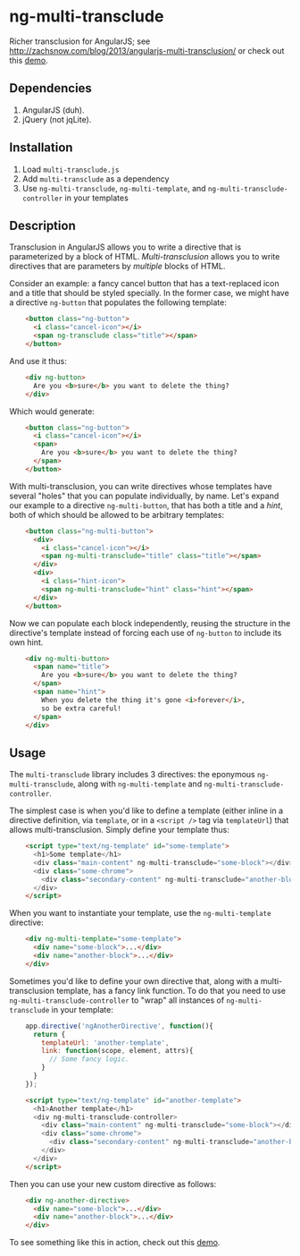 # ng-multi-transclude

Richer transclusion for AngularJS; see <http://zachsnow.com/blog/2013/angularjs-multi-transclusion/>
or check out this [demo](http://plnkr.co/edit/kMH2lYJ20LqNjgqwJ6W6?p=preview).

## Dependencies

1. AngularJS (duh).
2. jQuery (not jqLite).

## Installation

1. Load `multi-transclude.js`
2. Add `multi-transclude` as a dependency
3. Use `ng-multi-transclude`, `ng-multi-template`, and
  `ng-multi-transclude-controller` in your templates

## Description

Transclusion in AngularJS allows you to write a directive that is
parameterized by a block of HTML.  *Multi-transclusion* allows you to
write directives that are parameters by *multiple* blocks of HTML.

Consider an example: a fancy cancel button that has a
text-replaced icon and a title that should be styled specially.
In the former case, we might have a directive `ng-button` that populates
the following template:

```html
    <button class="ng-button">
      <i class="cancel-icon"></i>
      <span ng-transclude class="title"></span>
    </button>
```

And use it thus:

```html
    <div ng-button>
      Are you <b>sure</b> you want to delete the thing?
    </div>
```

Which would generate:

```html
    <button class="ng-button">
      <i class="cancel-icon"></i>
      <span>
        Are you <b>sure</b> you want to delete the thing?
      </span>
    </button>
```

With multi-transclusion, you can write directives whose templates
have several "holes" that you can populate individually, by name.
Let's expand our example to a directive `ng-multi-button`, that
has both a title and a *hint*, both of which should be allowed
to be arbitrary templates:

```html
    <button class="ng-multi-button">
      <div>
        <i class="cancel-icon"></i>
        <span ng-multi-transclude="title" class="title"></span>
      </div>
      <div>
        <i class="hint-icon">
        <span ng-multi-transclude="hint" class="hint"></span>
      </div>
    </button>
```

Now we can populate each block independently, reusing the structure
in the directive's template instead of forcing each use
of `ng-button` to include its own hint.

```html
    <div ng-multi-button>
      <span name="title">
        Are you <b>sure</b> you want to delete the thing?
      </span>
      <span name="hint">
        When you delete the thing it's gone <i>forever</i>,
        so be extra careful!
      </span>
    </div>
```

## Usage

The `multi-transclude` library includes 3 directives: the eponymous
`ng-multi-transclude`, along with `ng-multi-template` and `ng-multi-transclude-controller`.

The simplest case is when you'd like to define a template (either inline
in a directive definition, via `template`, or in a `<script />` tag via `templateUrl`)
that allows multi-transclusion.  Simply define your template thus:

```html
    <script type="text/ng-template" id="some-template">
      <h1>Some template</h1>
      <div class="main-content" ng-multi-transclude="some-block"></div>
      <div class="some-chrome">
        <div class="secondary-content" ng-multi-transclude="another-block"></div>
      </div>
    </script>
```

When you want to instantiate your template, use the `ng-multi-template` directive:

```html
    <div ng-multi-template="some-template">
      <div name="some-block">...</div>
      <div name="another-block">...</div>
    </div>
```

Sometimes you'd like to define your own directive that, along with a multi-transclusion
template, has a fancy link function.  To do that you need to use `ng-multi-transclude-controller`
to "wrap" all instances of `ng-multi-transclude` in your template:

```javascript
    app.directive('ngAnotherDirective', function(){
      return {
        templateUrl: 'another-template',
        link: function(scope, element, attrs){
          // Some fancy logic.
        }
      }
    });
```

```html
    <script type="text/ng-template" id="another-template">
      <h1>Another template</h1>
      <div ng-multi-transclude-controller>
        <div class="main-content" ng-multi-transclude="some-block"></div>
        <div class="some-chrome">
          <div class="secondary-content" ng-multi-transclude="another-block"></div>
        </div>
      </div>
    </script>
```

Then you can use your new custom directive as follows:

```html
    <div ng-another-directive>
      <div name="some-block">...</div>
      <div name="another-block">...</div>
    </div>
```

To see something like this in action, check out this
[demo](http://plnkr.co/edit/kMH2lYJ20LqNjgqwJ6W6?p=preview).
